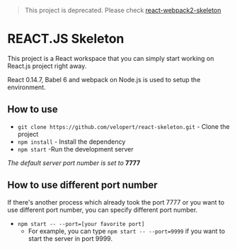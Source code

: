 > This project is deprecated. Please check [react-webpack2-skeleton](https://github.com/velopert/react-webpack2-skeleton)


# REACT.JS Skeleton

This project is a React workspace that you can simply start working on React.js project right away.

React 0.14.7, Babel 6 and webpack on Node.js is used to setup the environment.

## How to use
- ``git clone https://github.com/velopert/react-skeleton.git`` - Clone the project
- ``npm install`` - Install the dependency
- ``npm start``  -Run the development server

*The default server port number is set to* **7777**

## How to use different port number
If there's another process which already took the port 7777 or you want to use different port number, you can specify different port number.
- ``npm start -- --port=[your favorite port]``
    - For example, you can type ``npm start -- --port=9999`` if you want to start the server in port 9999.
